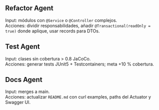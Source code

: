 ## Refactor Agent
Input: módulos con `@Service` o `@Controller` complejos.  
Acciones: dividir responsabilidades, añadir `@Transactional(readOnly = true)` donde aplique, usar records para DTOs.

## Test Agent
Input: clases sin cobertura > 0.8 JaCoCo.  
Acciones: generar tests JUnit5 + Testcontainers; meta +10 % cobertura.  

## Docs Agent
Input: merges a main.  
Acciones: actualizar `README.md` con curl examples, paths del Actuator y Swagger UI.  
